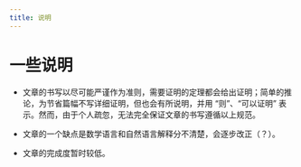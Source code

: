```yaml
---
title: 说明
---
```


# 一些说明

* 文章的书写以尽可能严谨作为准则，需要证明的定理都会给出证明；简单的推论，为节省篇幅不写详细证明，但也会有所说明，并用 “则”、“可以证明” 表示。然而，由于个人疏忽，无法完全保证文章的书写遵循以上规范。

* 文章的一个缺点是数学语言和自然语言解释分不清楚，会逐步改正（？）。

* 文章的完成度暂时较低。